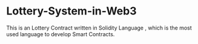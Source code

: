 # Lottery-System-in-Web3
This is an Lottery Contract written in Solidity Language , which is the most used language to develop Smart Contracts.
